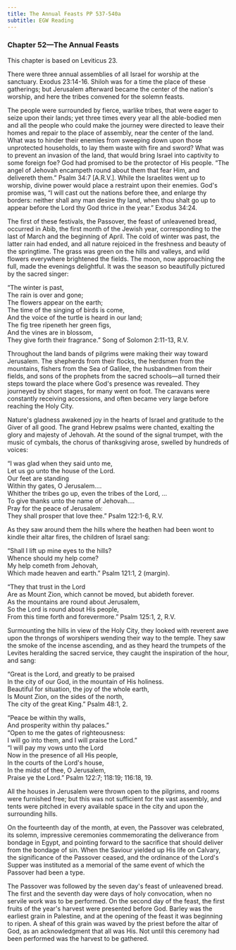 ```yaml
---
title: The Annual Feasts PP 537-540a
subtitle: EGW Reading
---
```


### Chapter 52—The Annual Feasts

This chapter is based on Leviticus 23.

There were three annual assemblies of all Israel for worship at the sanctuary. Exodus 23:14-16. Shiloh was for a time the place of these gatherings; but Jerusalem afterward became the center of the nation's worship, and here the tribes convened for the solemn feasts.

The people were surrounded by fierce, warlike tribes, that were eager to seize upon their lands; yet three times every year all the able-bodied men and all the people who could make the journey were directed to leave their homes and repair to the place of assembly, near the center of the land. What was to hinder their enemies from sweeping down upon those unprotected households, to lay them waste with fire and sword? What was to prevent an invasion of the land, that would bring Israel into captivity to some foreign foe? God had promised to be the protector of His people. “The angel of Jehovah encampeth round about them that fear Him, and delivereth them.” Psalm 34:7 \[A.R.V.\]. While the Israelites went up to worship, divine power would place a restraint upon their enemies. God's promise was, “I will cast out the nations before thee, and enlarge thy borders: neither shall any man desire thy land, when thou shalt go up to appear before the Lord thy God thrice in the year.” Exodus 34:24.

The first of these festivals, the Passover, the feast of unleavened bread, occurred in Abib, the first month of the Jewish year, corresponding to the last of March and the beginning of April. The cold of winter was past, the latter rain had ended, and all nature rejoiced in the freshness and beauty of the springtime. The grass was green on the hills and valleys, and wild flowers everywhere brightened the fields. The moon, now approaching the full, made the evenings delightful. It was the season so beautifully pictured by the sacred singer:

“The winter is past,\
The rain is over and gone;\
The flowers appear on the earth;\
The time of the singing of birds is come,\
And the voice of the turtle is heard in our land;\
The fig tree ripeneth her green figs,\
And the vines are in blossom,\
They give forth their fragrance.” Song of Solomon 2:11-13, R.V.

Throughout the land bands of pilgrims were making their way toward Jerusalem. The shepherds from their flocks, the herdsmen from the mountains, fishers from the Sea of Galilee, the husbandmen from their fields, and sons of the prophets from the sacred schools—all turned their steps toward the place where God's presence was revealed. They journeyed by short stages, for many went on foot. The caravans were constantly receiving accessions, and often became very large before reaching the Holy City.

Nature's gladness awakened joy in the hearts of Israel and gratitude to the Giver of all good. The grand Hebrew psalms were chanted, exalting the glory and majesty of Jehovah. At the sound of the signal trumpet, with the music of cymbals, the chorus of thanksgiving arose, swelled by hundreds of voices:

“I was glad when they said unto me,\
Let us go unto the house of the Lord.\
Our feet are standing\
Within thy gates, O Jerusalem....\
Whither the tribes go up, even the tribes of the Lord, ...\
To give thanks unto the name of Jehovah....\
Pray for the peace of Jerusalem:\
They shall prosper that love thee.” Psalm 122:1-6, R.V.

As they saw around them the hills where the heathen had been wont to kindle their altar fires, the children of Israel sang:

“Shall I lift up mine eyes to the hills?\
Whence should my help come?\
My help cometh from Jehovah,\
Which made heaven and earth.” Psalm 121:1, 2 (margin).

“They that trust in the Lord\
Are as Mount Zion, which cannot be moved, but abideth forever.\
As the mountains are round about Jerusalem,\
So the Lord is round about His people,\
From this time forth and forevermore.” Psalm 125:1, 2, R.V.

Surmounting the hills in view of the Holy City, they looked with reverent awe upon the throngs of worshipers wending their way to the temple. They saw the smoke of the incense ascending, and as they heard the trumpets of the Levites heralding the sacred service, they caught the inspiration of the hour, and sang:

“Great is the Lord, and greatly to be praised\
In the city of our God, in the mountain of His holiness.\
Beautiful for situation, the joy of the whole earth,\
Is Mount Zion, on the sides of the north,\
The city of the great King.” Psalm 48:1, 2.

“Peace be within thy walls,\
And prosperity within thy palaces.”\
“Open to me the gates of righteousness:\
I will go into them, and I will praise the Lord.”\
“I will pay my vows unto the Lord\
Now in the presence of all His people,\
In the courts of the Lord's house,\
In the midst of thee, O Jerusalem,\
Praise ye the Lord.” Psalm 122:7; 118:19; 116:18, 19.

All the houses in Jerusalem were thrown open to the pilgrims, and rooms were furnished free; but this was not sufficient for the vast assembly, and tents were pitched in every available space in the city and upon the surrounding hills.

On the fourteenth day of the month, at even, the Passover was celebrated, its solemn, impressive ceremonies commemorating the deliverance from bondage in Egypt, and pointing forward to the sacrifice that should deliver from the bondage of sin. When the Saviour yielded up His life on Calvary, the significance of the Passover ceased, and the ordinance of the Lord's Supper was instituted as a memorial of the same event of which the Passover had been a type.

The Passover was followed by the seven day's feast of unleavened bread. The first and the seventh day were days of holy convocation, when no servile work was to be performed. On the second day of the feast, the first fruits of the year's harvest were presented before God. Barley was the earliest grain in Palestine, and at the opening of the feast it was beginning to ripen. A sheaf of this grain was waved by the priest before the altar of God, as an acknowledgment that all was His. Not until this ceremony had been performed was the harvest to be gathered.
